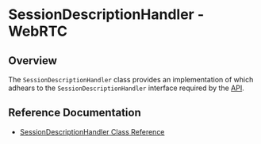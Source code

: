 # SessionDescriptionHandler - WebRTC

## Overview

The `SessionDescriptionHandler` class provides an implementation of which adhears to the `SessionDescriptionHandler` interface required by the [API](./api.md).

## Reference Documentation

* [SessionDescriptionHandler Class Reference](./session-description-handler/sip.js.md)
